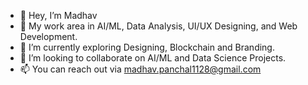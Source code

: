 - 👋 Hey, I’m Madhav
- 💼 My work area in AI/ML, Data Analysis, UI/UX Designing, and Web Development.
- 🌱 I’m currently exploring Designing, Blockchain and Branding.
- 🤝 I’m looking to collaborate on AI/ML and Data Science Projects. 
- 📫 You can reach out via madhav.panchal1128@gmail.com

<!---
maddy1128/maddy1128 is a ✨ special ✨ repository because its `README.md` (this file) appears on your GitHub profile.
You can click the Preview link to take a look at your changes.
--->
